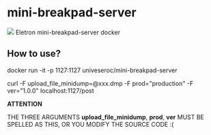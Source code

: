 # mini-breakpad-server
[![](https://dockerbuildbadges.quelltext.eu/status.svg?organization=universeroc&repository=mini-breakpad-server)](https://hub.docker.com/r/universeroc/mini-breakpad-server/builds/)
Eletron mini-breakpad-server docker


## How to use?
docker run -it -p 1127:1127 univeseroc/mini-breakpad-server

curl -F upload_file_minidump=@xxx.dmp -F prod="production" -F ver="1.0.0" localhost:1127/post

**ATTENTION**

THE THREE ARGUMENTS **upload_file_minidump**, **prod**, **ver** MUST BE SPELLED AS THIS, OR YOU MODIFY THE SOURCE CODE :(

